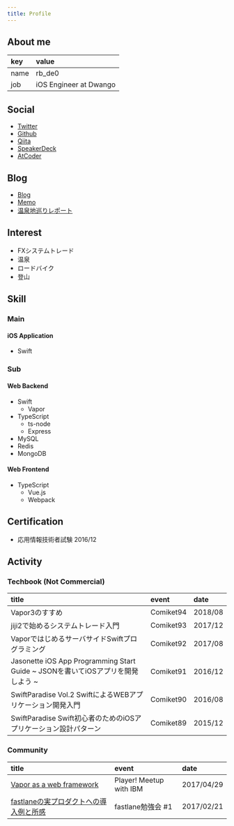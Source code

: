 ```yaml
---
title: Profile
---
```


## About me

|key|value|
|:--|:--|
|name|rb_de0|
|job|iOS Engineer at Dwango|

## Social

- [Twitter](https://twitter.com/rb_de0)
- [Github](https://twitter.com/rb_de0)
- [Qiita](https://qiita.com/rb-de0)
- [SpeakerDeck](https://speakerdeck.com/rbde0)
- [AtCoder](https://atcoder.jp/users/rb_de0)

## Blog

- [Blog](https://blog.reb-dev.com)
- [Memo](https://note.reb-dev.com)
- [温泉地巡りレポート](https://hotspring.fun)


## Interest

- FXシステムトレード
- 温泉
- ロードバイク
- 登山

## Skill

### Main

#### iOS Application

- Swift

### Sub

#### Web Backend

- Swift
  - Vapor
- TypeScript
  - ts-node
  - Express
- MySQL
- Redis
- MongoDB

#### Web Frontend

- TypeScript
  - Vue.js
  - Webpack

## Certification

- 応用情報技術者試験 2016/12

## Activity

### Techbook (Not Commercial)

|title|event|date|
|:--|:--|:--|
|Vapor3のすすめ|Comiket94|2018/08|
|jiji2で始めるシステムトレード入門|Comiket93|2017/12|
|VaporではじめるサーバサイドSwiftプログラミング|Comiket92|2017/08|
|Jasonette iOS App Programming Start Guide ~ JSONを書いてiOSアプリを開発しよう ~|Comiket91|2016/12|
|SwiftParadise Vol.2 SwiftによるWEBアプリケーション開発入門|Comiket90|2016/08|
|SwiftParadise Swift初心者のためのiOSアプリケーション設計パターン|Comiket89|2015/12|

### Community

|title|event|date|
|:--|:--|:--|
|[Vapor as a web framework](https://speakerdeck.com/rbde0/vapor-as-a-web-framework)|Player! Meetup with IBM|2017/04/29|
|[fastlaneの実プロダクトへの導入例と所感](https://speakerdeck.com/rbde0/fastlanefalseshi-purodakutohefalsedao-ru-li-tosuo-gan)|fastlane勉強会 #1|2017/02/21|
